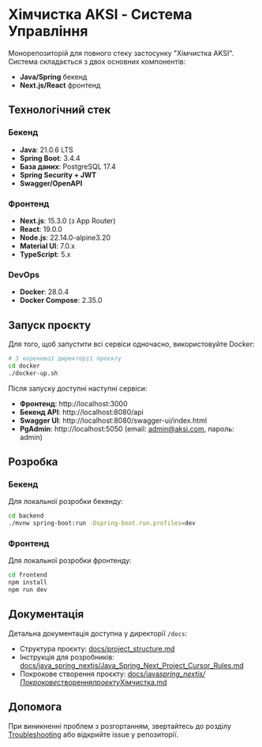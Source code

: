 # Хімчистка AKSI - Система Управління

Монорепозиторій для повного стеку застосунку "Хімчистка AKSI". Система складається з двох основних компонентів:

- **Java/Spring** бекенд
- **Next.js/React** фронтенд

## Технологічний стек

### Бекенд

- **Java**: 21.0.6 LTS
- **Spring Boot**: 3.4.4
- **База даних**: PostgreSQL 17.4
- **Spring Security + JWT**
- **Swagger/OpenAPI**

### Фронтенд

- **Next.js**: 15.3.0 (з App Router)
- **React**: 19.0.0
- **Node.js**: 22.14.0-alpine3.20
- **Material UI**: 7.0.x
- **TypeScript**: 5.x

### DevOps

- **Docker**: 28.0.4
- **Docker Compose**: 2.35.0

## Запуск проєкту

Для того, щоб запустити всі сервіси одночасно, використовуйте Docker:

```sh
# З кореневої директорії проєкту
cd docker
./docker-up.sh
```

Після запуску доступні наступні сервіси:

- **Фронтенд**: http://localhost:3000
- **Бекенд API**: http://localhost:8080/api
- **Swagger UI**: http://localhost:8080/swagger-ui/index.html
- **PgAdmin**: http://localhost:5050 (email: admin@aksi.com, пароль: admin)

## Розробка

### Бекенд

Для локальної розробки бекенду:

```sh
cd backend
./mvnw spring-boot:run -Dspring-boot.run.profiles=dev
```

### Фронтенд

Для локальної розробки фронтенду:

```sh
cd frontend
npm install
npm run dev
```

## Документація

Детальна документація доступна у директорії `/docs`:

- Структура проєкту: [docs/project_structure.md](docs/project_structure.md)
- Інструкція для розробників: [docs/java_spring_nextjs/Java_Spring_Next_Project_Cursor_Rules.md](docs/java_spring_nextjs/Java_Spring_Next_Project_Cursor_Rules.md)
- Покрокове створення проєкту: [docs/java*spring_nextjs/Покрокове*створення*проекту*Хімчистка.md](docs/java_spring_nextjs/Покрокове_створення_проекту_Хімчистка.md)

## Допомога

При виникненні проблем з розгортанням, звертайтесь до розділу [Troubleshooting](#) або відкрийте issue у репозиторії.
